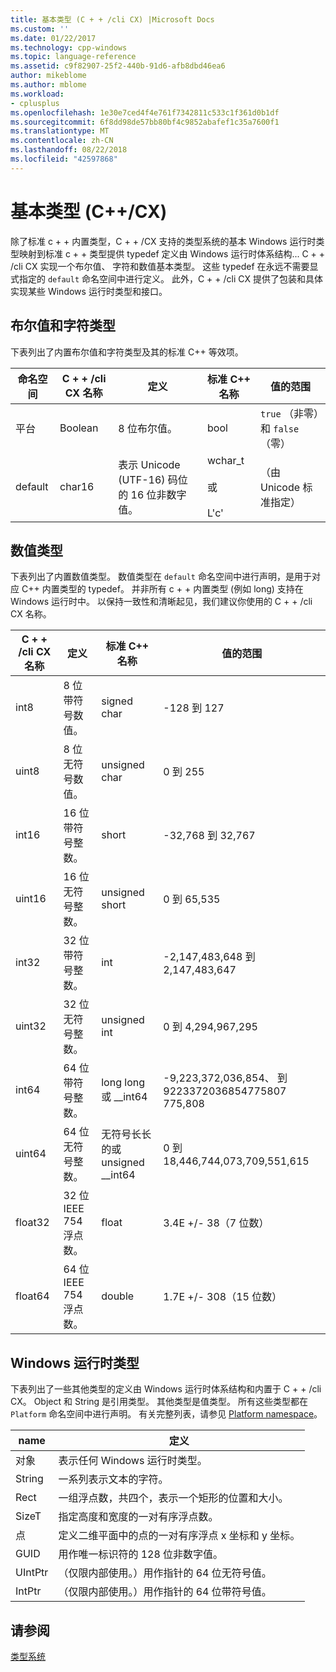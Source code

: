 ```yaml
---
title: 基本类型 (C + + /cli CX) |Microsoft Docs
ms.custom: ''
ms.date: 01/22/2017
ms.technology: cpp-windows
ms.topic: language-reference
ms.assetid: c9f82907-25f2-440b-91d6-afb8dbd46ea6
author: mikeblome
ms.author: mblome
ms.workload:
- cplusplus
ms.openlocfilehash: 1e30e7ced4f4e761f7342811c533c1f361d0b1df
ms.sourcegitcommit: 6f8dd98de57bb80bf4c9852abafef1c35a7600f1
ms.translationtype: MT
ms.contentlocale: zh-CN
ms.lasthandoff: 08/22/2018
ms.locfileid: "42597868"
---
```

# <a name="fundamental-types-ccx"></a>基本类型 (C++/CX)
除了标准 c + + 内置类型，C + + /CX 支持的类型系统的基本 Windows 运行时类型映射到标准 c + + 类型提供 typedef 定义由 Windows 运行时体系结构... C + + /cli CX 实现一个布尔值、 字符和数值基本类型。 这些 typedef 在永远不需要显式指定的 `default` 命名空间中进行定义。 此外，C + + /cli CX 提供了包装和具体实现某些 Windows 运行时类型和接口。  
  
## <a name="boolean-and-character-types"></a>布尔值和字符类型  
 下表列出了内置布尔值和字符类型及其的标准 C++ 等效项。  
  
|命名空间|C + + /cli CX 名称|定义|标准 C++ 名称|值的范围|  
|---------------|-----------------------------------------------------------------------|----------------|-------------------------|---------------------|  
|平台|Boolean|8 位布尔值。|bool|`true` （非零）和 `false` （零）|  
|default|char16|表示 Unicode (UTF-16) 码位的 16 位非数字值。|wchar_t<br /><br /> 或<br /><br /> L'c'|（由 Unicode 标准指定）|  
  
## <a name="numeric-types"></a>数值类型  
 下表列出了内置数值类型。 数值类型在 `default` 命名空间中进行声明，是用于对应 C++ 内置类型的 typedef。 并非所有 c + + 内置类型 (例如 long) 支持在 Windows 运行时中。 以保持一致性和清晰起见，我们建议你使用的 C + + /cli CX 名称。  
  
|C + + /cli CX 名称|定义|标准 C++ 名称|值的范围|  
|-----------------------------------------------------------------------|----------------|-------------------------|---------------------|  
|int8|8 位带符号数值。|signed char|-128 到 127|  
|uint8|8 位无符号数值。|unsigned char|0 到 255|  
|int16|16 位带符号整数。|short|-32,768 到 32,767|  
|uint16|16 位无符号整数。|unsigned short|0 到 65,535|  
|int32|32 位带符号整数。|int|-2,147,483,648 到 2,147,483,647|  
|uint32|32 位无符号整数。|unsigned int|0 到 4,294,967,295|  
|int64|64 位带符号整数。|long long 或 __int64|-9,223,372,036,854、 到 9223372036854775807 775,808|  
|uint64|64 位无符号整数。|无符号长长的或 unsigned __int64|0 到 18,446,744,073,709,551,615|  
|float32|32 位 IEEE 754 浮点数。|float|3.4E +/- 38（7 位数）|  
|float64|64 位 IEEE 754 浮点数。|double|1.7E +/- 308（15 位数）|  
  
## <a name="windows-runtime-types"></a>Windows 运行时类型  
 下表列出了一些其他类型的定义由 Windows 运行时体系结构和内置于 C + + /cli CX。 Object 和 String 是引用类型。 其他类型是值类型。 所有这些类型都在 `Platform` 命名空间中进行声明。 有关完整列表，请参见 [Platform namespace](../cppcx/platform-namespace-c-cx.md)。  
  
|name|定义|  
|----------|----------------|  
|对象|表示任何 Windows 运行时类型。|  
|String|一系列表示文本的字符。|  
|Rect|一组浮点数，共四个，表示一个矩形的位置和大小。|  
|SizeT|指定高度和宽度的一对有序浮点数。|  
|点|定义二维平面中的点的一对有序浮点 x 坐标和 y 坐标。|  
|GUID|用作唯一标识符的 128 位非数字值。|  
|UIntPtr|（仅限内部使用。）用作指针的 64 位无符号值。|  
|IntPtr|（仅限内部使用。）用作指针的 64 位带符号值。|  
  
## <a name="see-also"></a>请参阅  
 [类型系统](../cppcx/type-system-c-cx.md)
